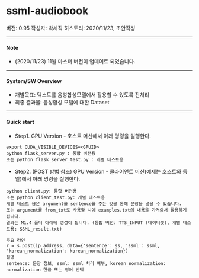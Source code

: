 # ssml-audiobook

버전: 0.95
작성자: 박세직
히스토리:
2020/11/23, 초안작성

***

#### Note

* (2020/11/23) 11월 마스터 버전이 업데이트 되었습니다.

***

#### System/SW Overview

* 개발목표: 텍스트를 음성합성모델에서 활용할 수 있도록 전처리
* 최종 결과물: 음성합성 모델에 대한 Dataset

***

#### Quick start

* Step1. GPU Version - 호스트 머신에서 아래 명령을 실행한다. 
```
export CUDA_VISIBLE_DEVICES=<GPUID>
python flask_server.py : 통합 버전용
또는 python flask_server_test.py : 개별 테스트용
```

* Step2. (POST 방법 참조) GPU Version - 클라이언트 머신(예제는 호스트와 동일)에서 아래 명령을 실행한다. 
```
python client.py: 통합 버전용
또는 python client_test.py: 개별 테스트용
개별 테스트 용은 argument를 sentence를 주는 것을 통해 문장을 넣을 수 있습니다.
또는 argument를 from_txt로 사용할 시에 examples.txt의 내용을 가져와서 활용하게 됩니다.
결과는 M1.4 폴더 아래에 생성이 됩니다. (통합 버전: TTS_INPUT (데이터셋), 개별 테스트용: SSML_result.txt)
```
```
주요 라인
r = s.post(ip_address, data={'sentence': ss, 'ssml': ssml, 'korean_normalization': korean_normalization})
설명
sentence: 문장 정보, ssml: ssml 처리 여부, korean_normalization: normalization 한글 또는 영어 선택
```
